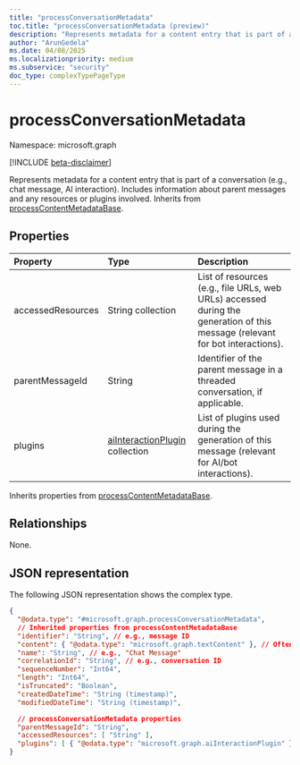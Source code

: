 ```yaml
---
title: "processConversationMetadata"
toc.title: "processConversationMetadata (preview)"
description: "Represents metadata for a content entry that is part of a conversation (e.g., chat message, AI interaction)."
author: "ArunGedela"
ms.date: 04/08/2025
ms.localizationpriority: medium
ms.subservice: "security"
doc_type: complexTypePageType
---
```


# processConversationMetadata

Namespace: microsoft.graph

[!INCLUDE [beta-disclaimer](../../includes/beta-disclaimer.md)]

Represents metadata for a content entry that is part of a conversation (e.g., chat message, AI interaction). Includes information about parent messages and any resources or plugins involved. Inherits from [processContentMetadataBase](../resources/processcontentmetadatabase.md).

## Properties

| Property          | Type                                                                                                   | Description                                                                                        |
| :---------------- | :----------------------------------------------------------------------------------------------------- | :------------------------------------------------------------------------------------------------- |
| accessedResources | String collection                                                                                      | List of resources (e.g., file URLs, web URLs) accessed during the generation of this message (relevant for bot interactions). |
| parentMessageId   | String                                                                                                 | Identifier of the parent message in a threaded conversation, if applicable.                          |
| plugins           | [aiInteractionPlugin](../resources/aiinteractionplugin.md) collection | List of plugins used during the generation of this message (relevant for AI/bot interactions).       |

Inherits properties from [processContentMetadataBase](../resources/processcontentmetadatabase.md).

## Relationships

None.

## JSON representation

The following JSON representation shows the complex type.
<!-- {
  "blockType": "resource",
  "@odata.type": "microsoft.graph.processConversationMetadata",
  "baseType": "microsoft.graph.processContentMetadataBase",
  "openType": false
}-->
``` json
{
  "@odata.type": "#microsoft.graph.processConversationMetadata",
  // Inherited properties from processContentMetadataBase
  "identifier": "String", // e.g., message ID
  "content": { "@odata.type": "microsoft.graph.textContent" }, // Often textContent
  "name": "String", // e.g., "Chat Message"
  "correlationId": "String", // e.g., conversation ID
  "sequenceNumber": "Int64",
  "length": "Int64",
  "isTruncated": "Boolean",
  "createdDateTime": "String (timestamp)",
  "modifiedDateTime": "String (timestamp)",

  // processConversationMetadata properties
  "parentMessageId": "String",
  "accessedResources": [ "String" ],
  "plugins": [ { "@odata.type": "microsoft.graph.aiInteractionPlugin" } ]
}
```

